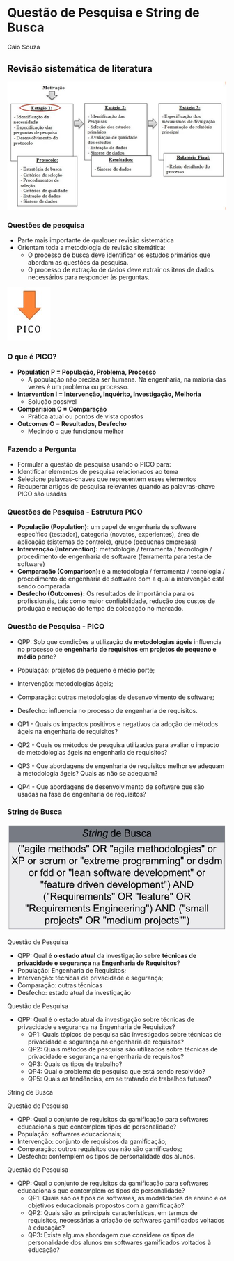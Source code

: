 # Questão de Pesquisa e String de Busca
Caio Souza

## Revisão sistemática de literatura

<img src=".assets/09.JPG">

### Questões de pesquisa

- Parte mais importante de qualquer revisão sistemática
- Orientam toda a metodologia de revisão sitemática:
  - O processo de busca deve identificar os estudos primários que abordam as questões da pesquisa.
  - O processo de extração de dados deve extrair os itens de dados necessários para responder às perguntas.

<img src=".assets/10.JPG">

### O que é PICO?

- **Population P = População, Problema, Processo**
  - A população não precisa ser humana. Na engenharia, na maioria das vezes é um problema ou processo.
- **Intervention I = Intervenção, Inquérito, Investigação, Melhoria**
  - Solução possível
- **Comparision C = Comparação**
  - Prática atual ou pontos de vista opostos
- **Outcomes O = Resultados, Desfecho**
  - Medindo o que funcionou melhor
 
### Fazendo a Pergunta

- Formular a questão de pesquisa usando o PICO
  para:
- Identificar elementos de pesquisa relacionados ao tema
- Selecione palavras-chaves que representem esses elementos
- Recuperar artigos de pesquisa relevantes quando as palavras-chave PICO são usadas

### Questões de Pesquisa - Estrutura PICO

- **População (Population):** um papel de engenharia de software específico (testador), categoria (novatos, experientes), área de aplicação (sistemas de controle), grupo (pequenas empresas)
- **Intervenção (Intervention):** metodologia / ferramenta / tecnologia / procedimento de engenharia de software (ferramenta para testa de software)
- **Comparação (Comparison):** é a metodologia / ferramenta / tecnologia / procedimento de engenharia de software com a qual a intervenção está sendo comparada
- **Desfecho (Outcomes):** Os resultados de importância para os profissionais, tais como maior confiabilidade, redução dos custos de produção e redução do tempo de colocação no mercado.
 
### Questão de Pesquisa - PICO

- QPP: Sob que condições a utilização de **metodologias ágeis** influencia no processo de **engenharia de requisitos** em **projetos de pequeno e médio** porte?
- População: projetos de pequeno e médio porte;
- Intervenção: metodologias ágeis;
- Comparação: outras metodologias de desenvolvimento de software;
- Desfecho: influencia no processo de engenharia de requisitos.

- QP1 - Quais os impactos positivos e negativos da adoção de métodos ágeis na engenharia de requisitos?
- QP2 - Quais os métodos de pesquisa utilizados para avaliar o impacto de metodologias ágeis na engenharia de requisitos?
- QP3 - Que abordagens de engenharia de requisitos melhor se adequam à metodologia ágeis? Quais as não se adequam?
- QP4 - Que abordagens de desenvolvimento de software que são usadas na fase de engenharia de requisitos?

### String de Busca

<img src=".assets/11.JPG">

Questão de Pesquisa

- QPP: Qual é **o estado atual** da investigação sebre **técnicas de privacidade e segurança** na **Engenharia de Requisitos**?
- População: Engenharia de Requisitos;
- Intervenção: técnicas de privacidade e segurança;
- Comparação: outras técnicas
- Desfecho: estado atual da investigação

Questão de Pesquisa

- QPP: Qual é o estado atual da investigação sobre técnicas de privacidade e segurança na Engenharia de Requisitos?
  - QP1: Quais tópicos de pesquisa são investigados sobre técnicas de privacidade e segurança na engenharia de requisitos?
  - QP2: Quais métodos de pesquisa são utilizados sobre técnicas de privacidade e segurança na engenharia de requisitos?
  - QP3: Quais os tipos de trabalho?
  - QP4: Qual o problema de pesquisa que está sendo resolvido?
  - QP5: Quais as tendências, em se tratando de trabalhos futuros?
 
String de Busca

Questão de Pesquisa

- QPP: Qual o conjunto de requisitos da gamificação para softwares educacionais que contemplem tipos de personalidade?
- População: softwares educacionais;
- Intervenção: conjunto de requisitos da gamificação;
- Comparação: outros requisitos que não são gamificados;
- Desfecho: contemplem os tipos de personalidade dos alunos.

Questão de Pesquisa

- QPP: Qual o conjunto de requisitos da gamificação para softwares educacionais que contemplem os tipos de personalidade?
  - QP1: Quais são os tipos de softwares, as modalidades de ensino e os objetivos educacionais propostos com a gamificação?
  - QP2: Quais são as principais características, em termos de requisitos, necessárias à criação de softwares gamificados voltados à educação?
  - QP3: Existe alguma abordagem que considere os tipos de personalidade dos alunos em softwares gamificados voltados à educação?
